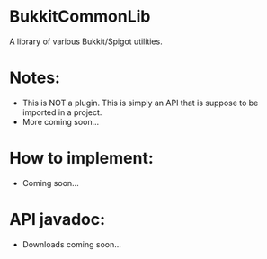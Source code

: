# BukkitCommonLib
A library of various Bukkit/Spigot utilities. 

# Notes:
- This is NOT a plugin. This is simply an API that is suppose to be imported in a project.
- More coming soon...

# How to implement:
- Coming soon...

# API javadoc:
- Downloads coming soon...
